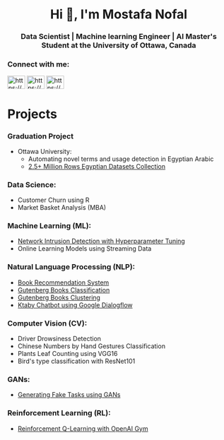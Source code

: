 <h1 align="center">Hi 👋, I'm Mostafa Nofal</h1>
<h3 align="center"> Data Scientist | Machine learning Engineer | AI Master's Student at the University of Ottawa, Canada</h3>

<h3 align="left">Connect with me:</h3>
<p align="left">
<a href="https://bit.ly/MostafaNofalLinkedin" target="blank"><img align="center" src="https://raw.githubusercontent.com/rahuldkjain/github-profile-readme-generator/master/src/images/icons/Social/linked-in-alt.svg" alt="https://bit.ly/MostafaNofalLinkedin" height="30" width="40" /></a>
<a href="https://bit.ly/MostafaNofalKaggle" target="blank"><img align="center" src="https://raw.githubusercontent.com/rahuldkjain/github-profile-readme-generator/master/src/images/icons/Social/kaggle.svg" alt="https://bit.ly/MostafaNofalKaggle" height="30" width="40" /></a>
<a href="https://bit.ly/MostafaNofalHackerrank" target="blank"><img align="center" src="https://raw.githubusercontent.com/rahuldkjain/github-profile-readme-generator/master/src/images/icons/Social/hackerrank.svg" alt="https://bit.ly/MostafaNofalHackerrank" height="30" width="40" /></a>
</p>

# Projects
### Graduation Project

- Ottawa University:
  - Automating novel terms and usage detection in Egyptian Arabic
  - [2.5+ Million Rows Egyptian Datasets Collection](https://github.com/Mostafanofal453/2.5-Million-Rows-Egyptian-Datasets-Collection)

### Data Science:

- Customer Churn using R
- Market Basket Analysis (MBA)

### Machine Learning (ML):
- [Network Intrusion Detection with Hyperparameter Tuning](https://github.com/Mostafanofal453/Network-Intrusion-Detection-with-Hyperparameter-Tuning)
- Online Learning Models using Streaming Data

### Natural Language Processing (NLP):
- [Book Recommendation System](https://github.com/Mostafanofal453/Book-Recommendation-System)
- [Gutenberg Books Classification](https://github.com/Mostafanofal453/Gutenberg-Books-Classification)
- [Gutenberg Books Clustering](https://github.com/Mostafanofal453/Gutenberg-Books-Clustering)
- [Ktaby Chatbot using Google Dialogflow](https://github.com/Mostafanofal453/Ktaby-Chatbot-using-Google-Dialogflow)

### Computer Vision (CV):
- Driver Drowsiness Detection
- Chinese Numbers by Hand Gestures Classification
- Plants Leaf Counting using VGG16
- Bird's type classification with ResNet101

### GANs:
- [Generating Fake Tasks using GANs](https://github.com/Mostafanofal453/Generating-Fake-Tasks-using-GANs)

### Reinforcement Learning (RL):
- [Reinforcement Q-Learning with OpenAI Gym](https://github.com/Mostafanofal453/Reinforcement-Q-Learning-with-OpenAI-Gym)
